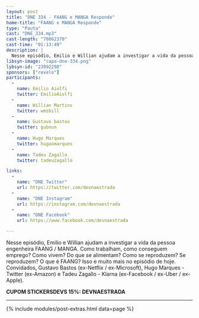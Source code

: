 ```yaml
---
layout: post
title: "DNE 334 - FAANG e MANGA Responde"
home-title: "FAANG e MANGA Responde"
type: "Pauta"
cast: "DNE_334.mp3"
cast-length: "70862370"
cast-time: "01:13:49"
description: |
  Nesse episódio, Emilio e Willian ajudam a investigar a vida da pessoa engenheira FAANG / MANGA. Como trabalham, como conseguem emprego? Como vivem? Do que se alimentam? Como se reproduzem? Se reproduzem? O que é FAANG? Isso e muito mais no episódio de hoje. Convidados, Gustavo Bastos (ex-Netflix / ex-Microsoft), Hugo Marques - Twitter (ex-Amazon) e Tadeu Zagallo - Klarna (ex-Facebook / ex-Uber / ex-Apple).
libsyn-image: "capa-dne-334.png"
lybsyn-id: "23092298"
sponsors: ["revelo"]
participants:
  -
    name: Emilio Aiolfi
    twitter: EmilioAiolfi
  -
    name: Willian Martins
    twitter: wmsbill
  -
    name: Gustavo bastos
    twitter: gubnun
  -
    name: Hugo Marques
    twitter: hugaomarques
  -
    name: Tadeu Zagallo
    twitter: tadeuzagallo

links:
  -
    name: "DNE Twitter"
    url: https://twitter.com/devnaestrada
  -
    name: "DNE Instagram"
    url: https://instagram.com/devnaestrada
  -
    name: "DNE Facebook"
    url: https://www.facebook.com/devnaestrada

---
```


Nesse episódio, Emilio e Willian ajudam a investigar a vida da pessoa engenheira FAANG / MANGA. Como trabalham, como conseguem emprego? Como vivem? Do que se alimentam? Como se reproduzem? Se reproduzem? O que é FAANG? Isso e muito mais no episódio de hoje. Convidados, Gustavo Bastos (ex-Netflix / ex-Microsoft), Hugo Marques - Twitter (ex-Amazon) e Tadeu Zagallo - Klarna (ex-Facebook / ex-Uber / ex-Apple).

<strong>CUPOM STICKERSDEVS 15%: DEVNAESTRADA</strong>

---

{% include modules/post-extras.html data=page %}
